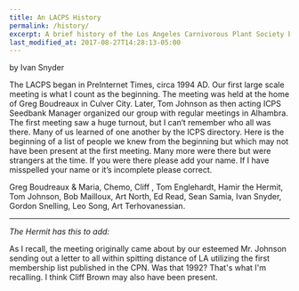 ```yaml
---
title: An LACPS History
permalink: /history/
excerpt: A brief history of the Los Angeles Carnivorous Plant Society by Ivan Snyder.
last_modified_at: 2017-08-27T14:28:13-05:00
---
```


by Ivan Snyder

The LACPS began in PreInternet Times, circa 1994 AD. Our first large scale meeting is what I count as the beginning. The meeting was held at the home of Greg Boudreaux in Culver City. Later, Tom Johnson as then acting ICPS Seedbank Manager organized our group with regular meetings in Alhambra. The first meeting saw a huge turnout, but I can‘t remember who all was there. Many of us learned of one another by the ICPS directory. Here is the beginning of a list of people we knew from the beginning but which may not have been present at the first meeting. Many more were there but were strangers at the time. If you were there please add your name. If I have misspelled your name or it’s incomplete please correct.

Greg Boudreaux & Maria, Chemo, Cliff , Tom Englehardt, Hamir the Hermit, Tom Johnson, Bob Mailloux, Art North, Ed Read, Sean Samia, Ivan Snyder, Gordon Snelling, Leo Song, Art Terhovanessian.

--------

<em>The Hermit has this to add:</em>

As I recall, the meeting originally came about by our esteemed Mr. Johnson sending out a letter to all within spitting distance of LA utilizing the first membership list published in the CPN.  Was that 1992?  That's what I'm recalling.  I think Cliff Brown may also have been present.
